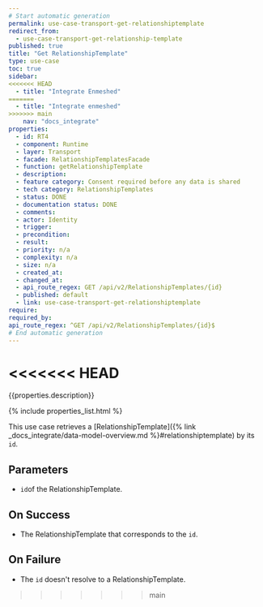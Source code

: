 ```yaml
---
# Start automatic generation
permalink: use-case-transport-get-relationshiptemplate
redirect_from:
  - use-case-transport-get-relationship-template
published: true
title: "Get RelationshipTemplate"
type: use-case
toc: true
sidebar:
<<<<<<< HEAD
  - title: "Integrate Enmeshed"
=======
  - title: "Integrate enmeshed"
>>>>>>> main
    nav: "docs_integrate"
properties:
  - id: RT4
  - component: Runtime
  - layer: Transport
  - facade: RelationshipTemplatesFacade
  - function: getRelationshipTemplate
  - description:
  - feature category: Consent required before any data is shared
  - tech category: RelationshipTemplates
  - status: DONE
  - documentation status: DONE
  - comments:
  - actor: Identity
  - trigger:
  - precondition:
  - result:
  - priority: n/a
  - complexity: n/a
  - size: n/a
  - created_at:
  - changed_at:
  - api_route_regex: GET /api/v2/RelationshipTemplates/{id}
  - published: default
  - link: use-case-transport-get-relationshiptemplate
require:
required_by:
api_route_regex: ^GET /api/v2/RelationshipTemplates/{id}$
# End automatic generation
---
```

<<<<<<< HEAD
=======

{{properties.description}}

{% include properties_list.html %}

This use case retrieves a [RelationshipTemplate]({% link _docs_integrate/data-model-overview.md %}#relationshiptemplate)
by its `id`.

## Parameters

- `id`of the RelationshipTemplate.

## On Success

- The RelationshipTemplate that corresponds to the `id`.

## On Failure

- The `id` doesn't resolve to a RelationshipTemplate.
>>>>>>> main
